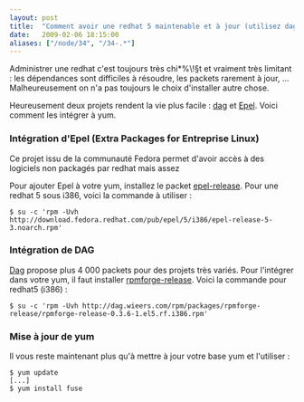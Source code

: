 ```yaml
---
layout: post
title:  "Comment avoir une redhat 5 maintenable et à jour (utilisez dag et epel !)"
date:   2009-02-06 18:15:00
aliases: ["/node/34", "/34-.*"]
---
```

Administrer une redhat c'est toujours très chi\*%\\!§t et vraiment très
limitant : les dépendances sont difficiles à résoudre, les packets
rarement à jour, ... Malheureusement on n'a pas toujours le choix
d'installer autre chose.

Heureusement deux projets rendent la vie plus facile :
[dag](http://dag.wieers.com/rpm/) et
[Epel](http://fedoraproject.org/wiki/EPEL). Voici comment les intégrer à
yum.

### Intégration d'Epel (Extra Packages for Entreprise Linux)

Ce projet issu de la communauté Fedora permet d'avoir accès à des
logiciels non packagés par redhat mais assez

Pour ajouter Epel à votre yum, installez le packet
[epel-release](http://download.fedora.redhat.com/pub/epel/5/i386/repoview/epel-release.html).
Pour une redhat 5 sous i386, voici la commande à utiliser :

    $ su -c 'rpm -Uvh http://download.fedora.redhat.com/pub/epel/5/i386/epel-release-5-3.noarch.rpm'

### Intégration de DAG

[Dag](http://dag.wieers.com/rpm/) propose plus 4 000 packets pour des
projets très variés. Pour l'intégrer dans votre yum, il faut installer
[rpmforge-release](http://dag.wieers.com/rpm/packages/rpmforge-release/).
Voici la commande pour redhat5 (i386) :

    $ su -c 'rpm -Uvh http://dag.wieers.com/rpm/packages/rpmforge-release/rpmforge-release-0.3.6-1.el5.rf.i386.rpm'

### Mise à jour de yum

Il vous reste maintenant plus qu'à mettre à jour votre base yum et
l'utiliser :

    $ yum update
    [...]
    $ yum install fuse
